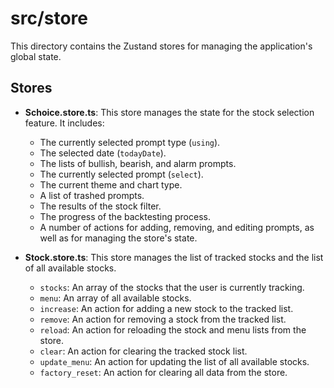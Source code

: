 # src/store

This directory contains the Zustand stores for managing the application's global state.

## Stores

- **Schoice.store.ts**: This store manages the state for the stock selection feature. It includes:
    - The currently selected prompt type (`using`).
    - The selected date (`todayDate`).
    - The lists of bullish, bearish, and alarm prompts.
    - The currently selected prompt (`select`).
    - The current theme and chart type.
    - A list of trashed prompts.
    - The results of the stock filter.
    - The progress of the backtesting process.
    - A number of actions for adding, removing, and editing prompts, as well as for managing the store's state.

- **Stock.store.ts**: This store manages the list of tracked stocks and the list of all available stocks.
    - `stocks`: An array of the stocks that the user is currently tracking.
    - `menu`: An array of all available stocks.
    - `increase`: An action for adding a new stock to the tracked list.
    - `remove`: An action for removing a stock from the tracked list.
    - `reload`: An action for reloading the stock and menu lists from the store.
    - `clear`: An action for clearing the tracked stock list.
    - `update_menu`: An action for updating the list of all available stocks.
    - `factory_reset`: An action for clearing all data from the store.
